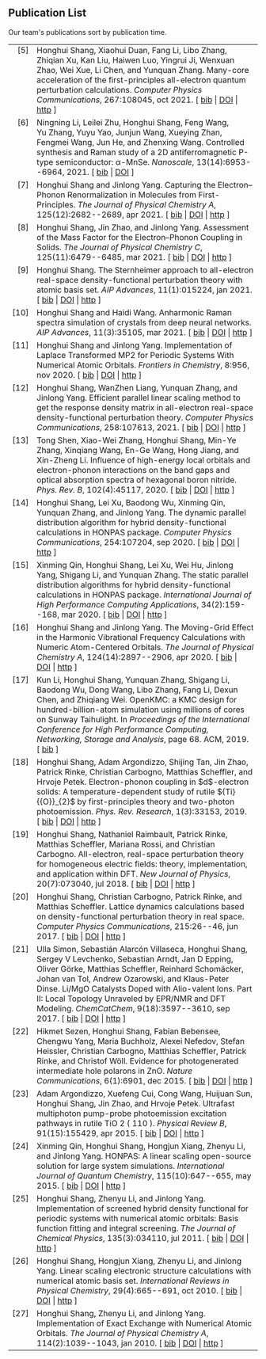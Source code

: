 ## Publication List

Our team's publications sort by publication time.

<table><tbody><tr valign="top"></td></tr><tr valign="top"><td align="right" class="bibtexnumber">[<a name="Shang2021_CPC_aims">5</a>]</td><td class="bibtexitem">Honghui Shang, Xiaohui Duan, Fang Li, Libo Zhang, Zhiqian Xu, Kan Liu, Haiwen Luo, Yingrui Ji, Wenxuan Zhao, Wei Xue, Li&nbsp;Chen, and Yunquan Zhang. Many-core acceleration of the first-principles all-electron quantum perturbation calculations. <em>Computer Physics Communications</em>, 267:108045, oct 2021. [&nbsp;<a href="publication_bib.html#Shang2021_CPC_aims">bib</a>&nbsp;| <a href="http://dx.doi.org/10.1016/j.cpc.2021.108045">DOI</a>&nbsp;| <a href="https://doi.org/10.1016/j.cpc.2021.108045 https://linkinghub.elsevier.com/retrieve/pii/S0010465521001570">http</a>&nbsp;]</td></tr><tr valign="top"><td align="right" class="bibtexnumber">[<a name="Li2021">6</a>]</td><td class="bibtexitem">Ningning Li, Leilei Zhu, Honghui Shang, Feng Wang, Yu&nbsp;Zhang, Yuyu Yao, Junjun Wang, Xueying Zhan, Fengmei Wang, Jun He, and Zhenxing Wang. Controlled synthesis and Raman study of a 2D antiferromagnetic P-type semiconductor: α-MnSe. <em>Nanoscale</em>, 13(14):6953--6964, 2021. [&nbsp;<a href="publication_bib.html#Li2021">bib</a>&nbsp;| <a href="http://dx.doi.org/10.1039/d1nr00822f">DOI</a>&nbsp;]</td></tr><tr valign="top"><td align="right" class="bibtexnumber">[<a name="Shang2021_JPCA_EPC">7</a>]</td><td class="bibtexitem">Honghui Shang and Jinlong Yang. Capturing the Electron–Phonon Renormalization in Molecules from First-Principles. <em>The Journal of Physical Chemistry A</em>, 125(12):2682--2689, apr 2021. [&nbsp;<a href="publication_bib.html#Shang2021_JPCA_EPC">bib</a>&nbsp;| <a href="http://dx.doi.org/10.1021/acs.jpca.0c10897">DOI</a>&nbsp;| <a href="https://pubs.acs.org/doi/10.1021/acs.jpca.0c10897">http</a>&nbsp;]</td></tr><tr valign="top"><td align="right" class="bibtexnumber">[<a name="Shang2021_JPCC_EPC">8</a>]</td><td class="bibtexitem">Honghui Shang, Jin Zhao, and Jinlong Yang. Assessment of the Mass Factor for the Electron–Phonon Coupling in Solids. <em>The Journal of Physical Chemistry C</em>, 125(11):6479--6485, mar 2021. [&nbsp;<a href="publication_bib.html#Shang2021_JPCC_EPC">bib</a>&nbsp;| <a href="http://dx.doi.org/10.1021/acs.jpcc.1c00861">DOI</a>&nbsp;| <a href="https://pubs.acs.org/doi/10.1021/acs.jpcc.1c00861">http</a>&nbsp;]</td></tr><tr valign="top"><td align="right" class="bibtexnumber">[<a name="Shang2021_AIP_Sternheimer">9</a>]</td><td class="bibtexitem">Honghui Shang. The Sternheimer approach to all-electron real-space density-functional perturbation theory with atomic basis set. <em>AIP Advances</em>, 11(1):015224, jan 2021. [&nbsp;<a href="publication_bib.html#Shang2021_AIP_Sternheimer">bib</a>&nbsp;| <a href="http://dx.doi.org/10.1063/5.0029361">DOI</a>&nbsp;| <a href="https://doi.org/10.1063/5.0029361 http://aip.scitation.org/doi/10.1063/5.0029361">http</a>&nbsp;]</td></tr><tr valign="top"><td align="right" class="bibtexnumber">[<a name="Shang2021_AIP_Raman">10</a>]</td><td class="bibtexitem">Honghui Shang and Haidi Wang. Anharmonic Raman spectra simulation of crystals from deep neural networks. <em>AIP Advances</em>, 11(3):35105, mar 2021. [&nbsp;<a href="publication_bib.html#Shang2021_AIP_Raman">bib</a>&nbsp;| <a href="http://dx.doi.org/10.1063/5.0040190">DOI</a>&nbsp;| <a href="https://doi.org/10.1063/5.0040190">http</a>&nbsp;]</td></tr><tr valign="top"><td align="right" class="bibtexnumber">[<a name="Shang2020_FC_MP2">11</a>]</td><td class="bibtexitem">Honghui Shang and Jinlong Yang. Implementation of Laplace Transformed MP2 for Periodic Systems With Numerical Atomic Orbitals. <em>Frontiers in Chemistry</em>, 8:956, nov 2020. [&nbsp;<a href="publication_bib.html#Shang2020_FC_MP2">bib</a>&nbsp;| <a href="http://dx.doi.org/10.3389/fchem.2020.589992">DOI</a>&nbsp;| <a href="https://www.frontiersin.org/article/10.3389/fchem.2020.589992 https://www.frontiersin.org/articles/10.3389/fchem.2020.589992/full">http</a>&nbsp;]</td></tr><tr valign="top"><td align="right" class="bibtexnumber">[<a name="Shang2021_CPC_ntpoly">12</a>]</td><td class="bibtexitem">Honghui Shang, WanZhen Liang, Yunquan Zhang, and Jinlong Yang. Efficient parallel linear scaling method to get the response density matrix in all-electron real-space density-functional perturbation theory. <em>Computer Physics Communications</em>, 258:107613, 2021. [&nbsp;<a href="publication_bib.html#Shang2021_CPC_ntpoly">bib</a>&nbsp;| <a href="http://dx.doi.org/10.1016/j.cpc.2020.107613">DOI</a>&nbsp;| <a href="https://doi.org/10.1016/j.cpc.2020.107613">http</a>&nbsp;]</td></tr><tr valign="top"><td align="right" class="bibtexnumber">[<a name="Shen2020">13</a>]</td><td class="bibtexitem">Tong Shen, Xiao-Wei Zhang, Honghui Shang, Min-Ye Zhang, Xinqiang Wang, En-Ge Wang, Hong Jiang, and Xin-Zheng Li. Influence of high-energy local orbitals and electron-phonon interactions on the band gaps and optical absorption spectra of hexagonal boron nitride. <em>Phys. Rev. B</em>, 102(4):45117, 2020. [&nbsp;<a href="publication_bib.html#Shen2020">bib</a>&nbsp;| <a href="http://dx.doi.org/10.1103/PhysRevB.102.045117">DOI</a>&nbsp;| <a href="https://link.aps.org/doi/10.1103/PhysRevB.102.045117">http</a>&nbsp;]</td></tr><tr valign="top"><td align="right" class="bibtexnumber">[<a name="Shang2020_CPC_HONPAS">14</a>]</td><td class="bibtexitem">Honghui Shang, Lei Xu, Baodong Wu, Xinming Qin, Yunquan Zhang, and Jinlong Yang. The dynamic parallel distribution algorithm for hybrid density-functional calculations in HONPAS package. <em>Computer Physics Communications</em>, 254:107204, sep 2020. [&nbsp;<a href="publication_bib.html#Shang2020_CPC_HONPAS">bib</a>&nbsp;| <a href="http://dx.doi.org/10.1016/j.cpc.2020.107204">DOI</a>&nbsp;| <a href="https://doi.org/10.1016/j.cpc.2020.107204 https://linkinghub.elsevier.com/retrieve/pii/S0010465520300448">http</a>&nbsp;]</td></tr><tr valign="top"><td align="right" class="bibtexnumber">[<a name="Qin2020_HONPAS">15</a>]</td><td class="bibtexitem">Xinming Qin, Honghui Shang, Lei Xu, Wei Hu, Jinlong Yang, Shigang Li, and Yunquan Zhang. The static parallel distribution algorithms for hybrid density-functional calculations in HONPAS package. <em>International Journal of High Performance Computing Applications</em>, 34(2):159--168, mar 2020. [&nbsp;<a href="publication_bib.html#Qin2020_HONPAS">bib</a>&nbsp;| <a href="http://dx.doi.org/10.1177/1094342019845046">DOI</a>&nbsp;| <a href="http://journals.sagepub.com/doi/10.1177/1094342019845046">http</a>&nbsp;]</td></tr><tr valign="top"><td align="right" class="bibtexnumber">[<a name="Shang2020_JPCA">16</a>]</td><td class="bibtexitem">Honghui Shang and Jinlong Yang. The Moving-Grid Effect in the Harmonic Vibrational Frequency Calculations with Numeric Atom-Centered Orbitals. <em>The Journal of Physical Chemistry A</em>, 124(14):2897--2906, apr 2020. [&nbsp;<a href="publication_bib.html#Shang2020_JPCA">bib</a>&nbsp;| <a href="http://dx.doi.org/10.1021/acs.jpca.0c01453">DOI</a>&nbsp;| <a href="https://pubs.acs.org/doi/abs/10.1021/acs.jpca.0c01453">http</a>&nbsp;]</td></tr><tr valign="top"><td align="right" class="bibtexnumber">[<a name="SC19">17</a>]</td><td class="bibtexitem">Kun Li, Honghui Shang, Yunquan Zhang, Shigang Li, Baodong Wu, Dong Wang, Libo Zhang, Fang Li, Dexun Chen, and Zhiqiang Wei. OpenKMC: a KMC design for hundred-billion-atom simulation using millions of cores on Sunway Taihulight. In <em>Proceedings of the International Conference for High Performance Computing, Networking, Storage and Analysis</em>, page&nbsp;68. ACM, 2019. [&nbsp;<a href="publication_bib.html#SC19">bib</a>&nbsp;]</td></tr><tr valign="top"><td align="right" class="bibtexnumber">[<a name="Shang2019_PRR_EPC">18</a>]</td><td class="bibtexitem">Honghui Shang, Adam Argondizzo, Shijing Tan, Jin Zhao, Patrick Rinke, Christian Carbogno, Matthias Scheffler, and Hrvoje Petek. Electron-phonon coupling in $d$-electron solids: A temperature-dependent study of rutile ${Ti}{{O}}_{2}$ by first-principles theory and two-photon photoemission. <em>Phys. Rev. Research</em>, 1(3):33153, 2019. [&nbsp;<a href="publication_bib.html#Shang2019_PRR_EPC">bib</a>&nbsp;| <a href="http://dx.doi.org/10.1103/PhysRevResearch.1.033153">DOI</a>&nbsp;| <a href="https://link.aps.org/doi/10.1103/PhysRevResearch.1.033153">http</a>&nbsp;]</td></tr><tr valign="top"><td align="right" class="bibtexnumber">[<a name="Shang2018">19</a>]</td><td class="bibtexitem">Honghui Shang, Nathaniel Raimbault, Patrick Rinke, Matthias Scheffler, Mariana Rossi, and Christian Carbogno. All-electron, real-space perturbation theory for homogeneous electric fields: theory, implementation, and application within DFT. <em>New Journal of Physics</em>, 20(7):073040, jul 2018. [&nbsp;<a href="publication_bib.html#Shang2018">bib</a>&nbsp;| <a href="http://dx.doi.org/10.1088/1367-2630/aace6d">DOI</a>&nbsp;| <a href="http://stacks.iop.org/1367-2630/20/i=7/a=073040?key=crossref.b45b8680fc0308226fe0611417a68450">http</a>&nbsp;]</td></tr><tr valign="top"><td align="right" class="bibtexnumber">[<a name="Shang2017_CPC">20</a>]</td><td class="bibtexitem">Honghui Shang, Christian Carbogno, Patrick Rinke, and Matthias Scheffler. Lattice dynamics calculations based on density-functional perturbation theory in real space. <em>Computer Physics Communications</em>, 215:26--46, jun 2017. [&nbsp;<a href="publication_bib.html#Shang2017_CPC">bib</a>&nbsp;| <a href="http://dx.doi.org/10.1016/j.cpc.2017.02.001">DOI</a>&nbsp;| <a href="http://www.sciencedirect.com/science/article/pii/S0010465517300437 https://linkinghub.elsevier.com/retrieve/pii/S0010465517300437">http</a>&nbsp;]</td></tr><tr valign="top"><td align="right" class="bibtexnumber">[<a name="Simon2017">21</a>]</td><td class="bibtexitem">Ulla Simon, Sebastián Alarcón Villaseca, Honghui Shang, Sergey&nbsp;V Levchenko, Sebastian Arndt, Jan&nbsp;D Epping, Oliver Görke, Matthias Scheffler, Reinhard Schomäcker, Johan van Tol, Andrew Ozarowski, and Klaus-Peter Dinse. Li/MgO Catalysts Doped with Alio-valent Ions. Part II: Local Topology Unraveled by EPR/NMR and DFT Modeling. <em>ChemCatChem</em>, 9(18):3597--3610, sep 2017. [&nbsp;<a href="publication_bib.html#Simon2017">bib</a>&nbsp;| <a href="http://dx.doi.org/10.1002/cctc.201700610">DOI</a>&nbsp;| <a href="https://onlinelibrary.wiley.com/doi/abs/10.1002/cctc.201700610 http://doi.wiley.com/10.1002/cctc.201700610">http</a>&nbsp;]</td></tr><tr valign="top"><td align="right" class="bibtexnumber">[<a name="Sezen2015">22</a>]</td><td class="bibtexitem">Hikmet Sezen, Honghui Shang, Fabian Bebensee, Chengwu Yang, Maria Buchholz, Alexei Nefedov, Stefan Heissler, Christian Carbogno, Matthias Scheffler, Patrick Rinke, and Christof Wöll. Evidence for photogenerated intermediate hole polarons in ZnO. <em>Nature Communications</em>, 6(1):6901, dec 2015. [&nbsp;<a href="publication_bib.html#Sezen2015">bib</a>&nbsp;| <a href="http://dx.doi.org/10.1038/ncomms7901">DOI</a>&nbsp;| <a href="http://www.nature.com/articles/ncomms7901">http</a>&nbsp;]</td></tr><tr valign="top"><td align="right" class="bibtexnumber">[<a name="Argondizzo2015">23</a>]</td><td class="bibtexitem">Adam Argondizzo, Xuefeng Cui, Cong Wang, Huijuan Sun, Honghui Shang, Jin Zhao, and Hrvoje Petek. Ultrafast multiphoton pump-probe photoemission excitation pathways in rutile TiO 2 ( 110 ). <em>Physical Review B</em>, 91(15):155429, apr 2015. [&nbsp;<a href="publication_bib.html#Argondizzo2015">bib</a>&nbsp;| <a href="http://dx.doi.org/10.1103/PhysRevB.91.155429">DOI</a>&nbsp;| <a href="http://link.aps.org/doi/10.1103/PhysRevB.91.155429">http</a>&nbsp;]</td></tr><tr valign="top"><td align="right" class="bibtexnumber">[<a name="Qin2014">24</a>]</td><td class="bibtexitem">Xinming Qin, Honghui Shang, Hongjun Xiang, Zhenyu Li, and Jinlong Yang. HONPAS: A linear scaling open-source solution for large system simulations. <em>International Journal of Quantum Chemistry</em>, 115(10):647--655, may 2015. [&nbsp;<a href="publication_bib.html#Qin2014">bib</a>&nbsp;| <a href="http://dx.doi.org/10.1002/qua.24837">DOI</a>&nbsp;| <a href="http://doi.wiley.com/10.1002/qua.24837">http</a>&nbsp;]</td></tr><tr valign="top"><td align="right" class="bibtexnumber">[<a name="Shang2011">25</a>]</td><td class="bibtexitem">Honghui Shang, Zhenyu Li, and Jinlong Yang. Implementation of screened hybrid density functional for periodic systems with numerical atomic orbitals: Basis function fitting and integral screening. <em>The Journal of Chemical Physics</em>, 135(3):034110, jul 2011. [&nbsp;<a href="publication_bib.html#Shang2011">bib</a>&nbsp;| <a href="http://dx.doi.org/10.1063/1.3610379">DOI</a>&nbsp;| <a href="http://aip.scitation.org/doi/10.1063/1.3610379">http</a>&nbsp;]</td></tr><tr valign="top"><td align="right" class="bibtexnumber">[<a name="Shang2010-IRPC">26</a>]</td><td class="bibtexitem">Honghui Shang, Hongjun Xiang, Zhenyu Li, and Jinlong Yang. Linear scaling electronic structure calculations with numerical atomic basis set. <em>International Reviews in Physical Chemistry</em>, 29(4):665--691, oct 2010. [&nbsp;<a href="publication_bib.html#Shang2010-IRPC">bib</a>&nbsp;| <a href="http://dx.doi.org/10.1080/0144235X.2010.520454">DOI</a>&nbsp;| <a href="http://www.tandfonline.com/doi/abs/10.1080/0144235X.2010.520454">http</a>&nbsp;]</td></tr><tr valign="top"><td align="right" class="bibtexnumber">[<a name="Shang2010">27</a>]</td><td class="bibtexitem">Honghui Shang, Zhenyu Li, and Jinlong Yang. Implementation of Exact Exchange with Numerical Atomic Orbitals. <em>The Journal of Physical Chemistry A</em>, 114(2):1039--1043, jan 2010. [&nbsp;<a href="publication_bib.html#Shang2010">bib</a>&nbsp;| <a href="http://dx.doi.org/10.1021/jp908836z">DOI</a>&nbsp;| <a href="https://pubs.acs.org/doi/10.1021/jp908836z">http</a>&nbsp;]</td></tr></tbody></table>

